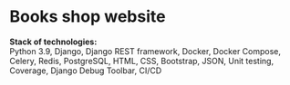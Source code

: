 # Books shop website

**Stack of technologies:**  
Python 3.9, Django, Django REST framework, Docker, Docker Compose, Celery, Redis, PostgreSQL, HTML, CSS, Bootstrap, JSON, Unit testing, Coverage, Django Debug Toolbar, CI/CD